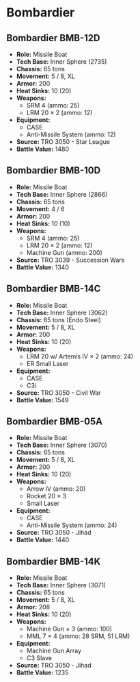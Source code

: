 # Bombardier
## Bombardier BMB-12D
- **Role:** Missile Boat
- **Tech Base:** Inner Sphere (2735)
- **Chassis:** 65 tons
- **Movement:** 5 / 8, XL
- **Armor:** 200
- **Heat Sinks:** 10 (20)
- **Weapons:**
  - SRM 4 (ammo: 25)
  - LRM 20 × 2 (ammo: 12)
- **Equipment:**
  - CASE
  - Anti-Missile System (ammo: 12)
- **Source:** TRO 3050 - Star League
- **Battle Value:** 1480

## Bombardier BMB-10D
- **Role:** Missile Boat
- **Tech Base:** Inner Sphere (2866)
- **Chassis:** 65 tons
- **Movement:** 4 / 6
- **Armor:** 200
- **Heat Sinks:** 10 (10)
- **Weapons:**
  - SRM 4 (ammo: 25)
  - LRM 20 × 2 (ammo: 12)
  - Machine Gun (ammo: 200)
- **Source:** TRO 3039 - Succession Wars
- **Battle Value:** 1340

## Bombardier BMB-14C
- **Role:** Missile Boat
- **Tech Base:** Inner Sphere (3062)
- **Chassis:** 65 tons (Endo Steel)
- **Movement:** 5 / 8, XL
- **Armor:** 200
- **Heat Sinks:** 10 (20)
- **Weapons:**
  - LRM 20 w/ Artemis IV × 2 (ammo: 24)
  - ER Small Laser
- **Equipment:**
  - CASE
  - C3i
- **Source:** TRO 3050 - Civil War
- **Battle Value:** 1549

## Bombardier BMB-05A
- **Role:** Missile Boat
- **Tech Base:** Inner Sphere (3070)
- **Chassis:** 65 tons
- **Movement:** 5 / 8, XL
- **Armor:** 200
- **Heat Sinks:** 10 (20)
- **Weapons:**
  - Arrow IV (ammo: 20)
  - Rocket 20 × 3
  - Small Laser
- **Equipment:**
  - CASE
  - Anti-Missile System (ammo: 24)
- **Source:** TRO 3050 - Jihad
- **Battle Value:** 1440

## Bombardier BMB-14K
- **Role:** Missile Boat
- **Tech Base:** Inner Sphere (3071)
- **Chassis:** 65 tons
- **Movement:** 5 / 8, XL
- **Armor:** 208
- **Heat Sinks:** 10 (20)
- **Weapons:**
  - Machine Gun × 3 (ammo: 100)
  - MML 7 × 4 (ammo: 28 SRM, 51 LRM)
- **Equipment:**
  - Machine Gun Array
  - C3 Slave
- **Source:** TRO 3050 - Jihad
- **Battle Value:** 1235

